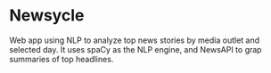 # Newsycle
Web app using NLP to analyze top news stories by media outlet and selected day. It uses spaCy as the NLP engine, and NewsAPI to grap summaries of top headlines.
